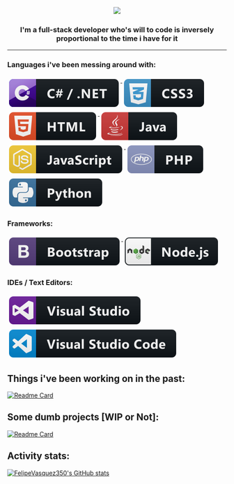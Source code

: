 <p align="center">
  <a href="https://github.com/DenverCoder1/readme-typing-svg"><img src="https://readme-typing-svg.herokuapp.com?color=%2336BCF7&width=430&lines=I+seriously+don't+know+what+to+put+here"></a>
  <h3  align="center">I'm a full-stack developer who's will to code is inversely proportional to the time i have for it</h3>
</p>

---

### Languages i've been messing around with:

<p align="left">
  <a href="#">
    <img src="https://github.com/MikeCodesDotNET/ColoredBadges/raw/master/svg/dev/languages/csharp_dotnet.svg" style="vertical-align:top; margin:6px 4px">
  </a>  
  
  <a href="#">
    <img src=https://github.com/MikeCodesDotNET/ColoredBadges/raw/master/svg/dev/languages/css3.svg style="vertical-align:top; margin:6px 4px">
  </a>  
  
  <a href="#">
    <img src=https://github.com/MikeCodesDotNET/ColoredBadges/raw/master/svg/dev/languages/html.svg style="vertical-align:top; margin:6px 4px">
  </a>  
  
  <a href="#">
    <img src=https://github.com/MikeCodesDotNET/ColoredBadges/raw/master/svg/dev/languages/java.svg style="vertical-align:top; margin:6px 4px">
  </a>  
  
  <a href="#">
    <img src=https://github.com/MikeCodesDotNET/ColoredBadges/raw/master/svg/dev/languages/js.svg style="vertical-align:top; margin:6px 4px">
  </a>  
  
  <a href="#">
    <img src=https://github.com/MikeCodesDotNET/ColoredBadges/raw/master/svg/dev/languages/php.svg style="vertical-align:top; margin:6px 4px">
  </a>  
  
  <a href="#">
    <img src=https://github.com/MikeCodesDotNET/ColoredBadges/raw/master/svg/dev/languages/python.svg style="vertical-align:top; margin:6px 4px">
  </a>  
</p>

### Frameworks: 
<p align="left">
  <a href="#">
    <img src=https://github.com/MikeCodesDotNET/ColoredBadges/raw/master/svg/dev/frameworks/bootstrap.svg style="vertical-align:top; margin:6px 4px">
  </a>  
  
  <a href="#">
    <img src=https://github.com/MikeCodesDotNET/ColoredBadges/raw/master/svg/dev/frameworks/nodejs.svg style="vertical-align:top; margin:6px 4px">
  </a>  
</p>
  

### IDEs / Text Editors:
<p align="left">
  <a href="#">
    <img src=https://github.com/MikeCodesDotNET/ColoredBadges/raw/master/svg/dev/tools/visualstudio.svg style="vertical-align:top; margin:6px 4px">
  </a>  
  
  <a href="#">
    <img src=https://github.com/MikeCodesDotNET/ColoredBadges/raw/master/svg/dev/tools/visualstudio_code.svg style="vertical-align:top; margin:6px 4px">
  </a>  
</p>


## Things i've been working on in the past:

[![Readme Card](https://github-readme-stats.vercel.app/api/pin/?username=daim0&repo=CTPBot&theme=react&title_color=36BCF7&bg_color=2a2f38&hide_border=true&show_owner=true)](https://github.com/daim0/CTPBot)


## Some dumb projects [WIP or Not]:

[![Readme Card](https://github-readme-stats.vercel.app/api/pin/?username=FelipeVasquez350&repo=C.I.R.N.O&theme=react&title_color=36BCF7&bg_color=2a2f38&hide_border=true&show_owner=true)](https://github.com/FelipeVasquez350/C.I.R.N.O)

## Activity stats: 

[![FelipeVasquez350's GitHub stats](https://github-readme-stats.vercel.app/api?username=FelipeVasquez350&theme=react&title_color=36BCF7&bg_color=2a2f38&hide_border=true&count_private=true)](https://github.com/anuraghazra/github-readme-stats)
